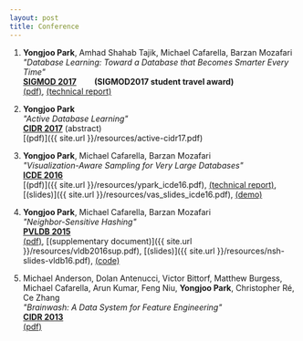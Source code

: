 ```yaml
---
layout: post
title: Conference
---
```


1. **Yongjoo Park**, Amhad Shahab Tajik, Michael Cafarella, Barzan Mozafari  
   *"Database Learning: Toward a Database that Becomes Smarter Every Time"*  
   **[SIGMOD 2017](http://sigmod2017.org/)**&nbsp;&nbsp;&nbsp;&nbsp;&nbsp;&nbsp;&nbsp;&nbsp;**(SIGMOD2017 student travel award)**  
   [(pdf)](http://dl.acm.org/citation.cfm?doid=3035918.3064013),
   [(technical report)](https://arxiv.org/abs/1703.05468)

1. **Yongjoo Park**  
   *"Active Database Learning"*  
   **[CIDR 2017](http://cidrdb.org/cidr2017/)** (abstract)  
   [(pdf)]({{ site.url }}/resources/active-cidr17.pdf)

1. **Yongjoo Park**, Michael Cafarella, Barzan Mozafari  
   *"Visualization-Aware Sampling for Very Large Databases"*  
   **[ICDE 2016](http://icde2016.fi/)**  
   [(pdf)]({{ site.url }}/resources/ypark_icde16.pdf),
   [(technical report)](http://arxiv.org/abs/1510.03921),
   [(slides)]({{ site.url }}/resources/vas_slides_icde16.pdf),
   [(demo)](http://yongjoopark.com/vas/)
   
1. **Yongjoo Park**, Michael Cafarella, Barzan Mozafari  
   *"Neighbor-Sensitive Hashing"*  
   **[PVLDB 2015](http://vldb2016.persistent.com/)**  
   [(pdf)](http://www.vldb.org/pvldb/vol9/p144-park.pdf),
   [(supplementary document)]({{ site.url }}/resources/vldb2016sup.pdf),
   [(slides)]({{ site.url }}/resources/nsh-slides-vldb16.pdf),
   [(code)](https://github.com/pyongjoo/nsh)

1. Michael Anderson, Dolan Antenucci, Victor Bittorf, Matthew Burgess, Michael
   Cafarella, Arun Kumar, Feng Niu, **Yongjoo Park**, Christopher Ré, Ce Zhang  
   *"Brainwash: A Data System for Feature Engineering"*  
   **[CIDR 2013](http://cidrdb.org/cidr2013/)**  
   [(pdf)](http://web.eecs.umich.edu/~michjc/papers/mythical_man.pdf)


